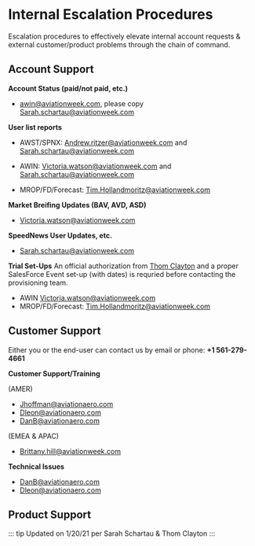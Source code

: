 # Internal Escalation Procedures

Escalation procedures to effectively elevate internal account requests & external customer/product problems through the chain of command.

## Account Support

**Account Status (paid/not paid, etc.)**

- [awin@aviationweek.com](mailto:awin@aviationweek.com), please copy [Sarah.schartau@aviationweek.com](mailto:Sarah.schartau@aviationweek.com)

**User list reports**

- AWST/SPNX: [Andrew.ritzer@aviationweek.com](mailto:Andrew.ritzer@aviationweek.com) and [Sarah.schartau@aviationweek.com](mailto:Sarah.schartau@aviationweek.com)

- AWIN: [Victoria.watson@aviationweek.com](mailto:Victoria.watson@aviationweek.com) and [Sarah.schartau@aviationweek.com](mailto:Sarah.schartau@aviationweek.com)

- MROP/FD/Forecast: [Tim.Hollandmoritz@aviationweek.com](mailto:Tim.Hollandmoritz@aviationweek.com)

**Market Breifing Updates (BAV, AVD, ASD)**

- [Victoria.watson@aviationweek.com](mailto:Victoria.watson@aviationweek.com)

**SpeedNews User Updates, etc.**

- [Sarah.schartau@aviationweek.com](mailto:Sarah.schartau@aviationweek.com)

**Trial Set-Ups**
An official authorization from [Thom Clayton](mailto:thom.clayton@aviationweek.com) and a proper SalesForce Event set-up (with dates) is requried before contacting the provisioning team.

- AWIN [Victoria.watson@aviationweek.com](mailto:Victoria.watson@aviationweek.com)
- MROP/FD/Forecast: [Tim.Hollandmoritz@aviationweek.com](mailto:Tim.Hollandmoritz@aviationweek.com)

## Customer Support

Either you or the end-user can contact us by email or phone: **+1 561-279-4661**

**Customer Support/Training**

(AMER)

- [Jhoffman@aviationaero.com](mailto:jhoffman@aviationaero.com)
- [Dleon@aviationaero.com](mailto:dleon@aviationaero.com)
- [DanB@aviationaero.com](mailto:danb@aviationaero.com)

(EMEA & APAC)

- [Brittany.hill@aviationweek.com](mailto:Brittany.hill@aviationweek.com)

**Technical Issues**

- [DanB@aviationaero.com](mailto:danb@aviationaero.com)
- [Dleon@aviationaero.com](mailto:dleon@aviationaero.com)

## Product Support

::: tip Updated on
1/20/21 per Sarah Schartau & Thom Clayton
:::
